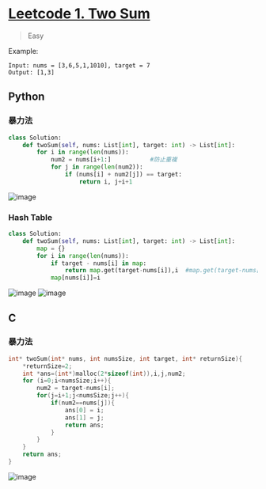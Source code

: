 # [Leetcode 1. Two Sum](https://leetcode.com/problems/two-sum/)
> Easy

Example:
```
Input: nums = [3,6,5,1,1010], target = 7
Output: [1,3]
```
## Python
### 暴力法
```python
class Solution:
    def twoSum(self, nums: List[int], target: int) -> List[int]:
        for i in range(len(nums)):
            num2 = nums[i+1:]           #防止重複 
            for j in range(len(num2)):
                if (nums[i] + num2[j]) == target:
                    return i, j+i+1
```
![image](https://user-images.githubusercontent.com/69243911/148024201-3a2311d7-e8b0-4bf3-9a7c-dca8eeb20fac.png)

### Hash Table
```python
class Solution:
    def twoSum(self, nums: List[int], target: int) -> List[int]:
        map = {}
        for i in range(len(nums)):
            if target - nums[i] in map:
                return map.get(target-nums[i]),i  #map.get(target-nums[i])是前面被紀錄著的位置，所以閱覽一次即可 （遇到符合的i就停下程式）
            map[nums[i]]=i
```
![image](https://user-images.githubusercontent.com/69243911/148024140-be096486-4383-439c-a733-c2828b9b601f.png)
![image](https://user-images.githubusercontent.com/69243911/148036651-6b3431a0-e718-43ae-93ab-c74ddc33036c.png)

## C
### 暴力法
```C
int* twoSum(int* nums, int numsSize, int target, int* returnSize){
    *returnSize=2;
    int *ans=(int*)malloc(2*sizeof(int)),i,j,num2;
    for (i=0;i<numsSize;i++){
        num2 = target-nums[i];
        for(j=i+1;j<numsSize;j++){
            if(num2==nums[j]){
                ans[0] = i;
                ans[1] = j;
                return ans;
            }
        }
    }
    return ans;
}
```
![image](https://user-images.githubusercontent.com/69243911/157013311-1f6143e4-c568-4d4f-ba15-4e74166aa6af.png)


